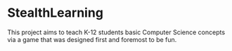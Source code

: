 # StealthLearning

This project aims to teach K-12 students basic Computer Science concepts via a game that was designed first and foremost to be fun.
